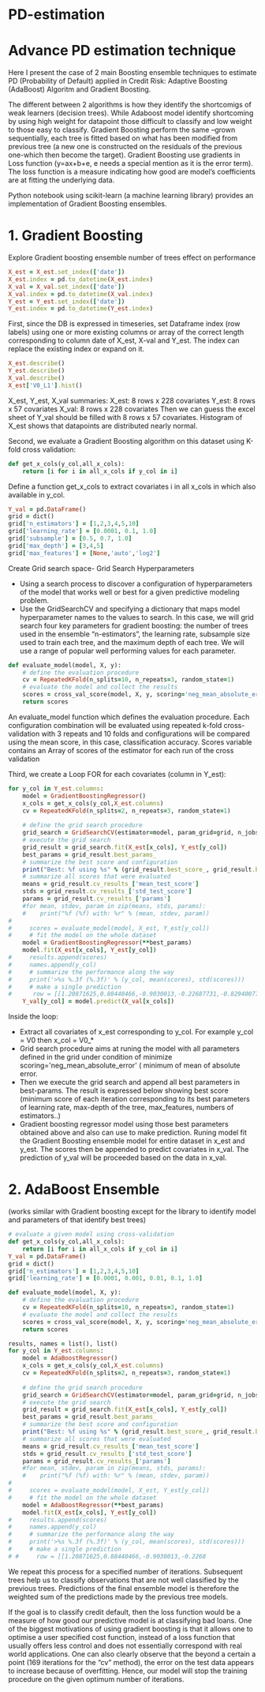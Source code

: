 # PD-estimation
# Advance PD estimation technique

Here I present the case of 2 main Boosting ensemble techniques to estimate PD (Probability of Default) applied in Credit Risk: 
Adaptive Boosting (AdaBoost) Algoritm and Gradient Boosting. 

The different between 2 algorithms is how they identify the shortcomigs of weak learners (decision trees). 
While Adaboost model identify shortcoming by using high weight for datapoint those difficult to classify and low weight to those easy to classify. 
Gradient Boosting perform the same –grown sequentially, each tree is fitted based on what has been modified from previous tree (a new one is constructed on the residuals of the previous one-which then become the target). Gradient Boosting use gradients in Loss function (y=ax+b+e, e needs a special mention as it is the error term). The loss function is a measure indicating how good are model’s coefficients are at fitting the underlying data.

Python notebook using scikit-learn (a machine learning library) provides an implementation of Gradient Boosting ensembles.

# 1.	Gradient Boosting 
Explore Gradient boosting ensemble number of trees effect on performance

```ruby
X_est = X_est.set_index(['date'])
X_est.index = pd.to_datetime(X_est.index)
X_val = X_val.set_index(['date'])
X_val.index = pd.to_datetime(X_val.index)
Y_est = Y_est.set_index(['date'])
Y_est.index = pd.to_datetime(Y_est.index)
```
First, since the DB is expressed in timeseries, set Dataframe index (row labels) using one or more existing columns or array of the correct length corresponding to column date of  X_est, X-val and Y_est. The index can replace the existing index or expand on it.

```ruby
X_est.describe()
Y_est.describe()
X_val.describe()
X_est['V0_L1'].hist()
```
X_est, Y_est, X_val summaries:
X_est: 8 rows x 228 covariates
Y_est: 8 rows x 57 covariates
X_val: 8 rows x 228 covariates
Then we can guess the excel sheet of Y_val should be filled with 8 rows x 57 covariates.
Histogram of X_est shows that datapoints are distributed nearly normal. 

Second, we evaluate a Gradient Boosting algorithm on this dataset using K-fold cross validation:
```ruby
def get_x_cols(y_col,all_x_cols):
    return [i for i in all_x_cols if y_col in i]
```
Define a function get_x_cols to extract covariates i in all x_cols in which also available in y_col.

```ruby
Y_val = pd.DataFrame()
grid = dict()
grid['n_estimators'] = [1,2,3,4,5,10]
grid['learning_rate'] = [0.0001, 0.1, 1.0]
grid['subsample'] = [0.5, 0.7, 1.0]
grid['max_depth'] = [3,4,5]
grid['max_features'] = [None,'auto','log2']
```
Create Grid search space- Grid Search Hyperparameters
- Using a search process to discover a configuration of hyperparameters of the model that works well or best for a given predictive modeling problem. 
- Use the GridSearchCV and specifying a dictionary that maps model hyperparameter names to the values to search. In this case, we will grid search four key parameters for gradient boosting: the number of trees used in the ensemble “n-estimators”, the learning rate, subsample size used to train each tree, and the maximum depth of each tree. We will use a range of popular well performing values for each parameter.

```ruby
def evaluate_model(model, X, y):
    # define the evaluation procedure
    cv = RepeatedKFold(n_splits=10, n_repeats=3, random_state=1)
    # evaluate the model and collect the results
    scores = cross_val_score(model, X, y, scoring='neg_mean_absolute_error', cv=cv, n_jobs=-1)
    return scores
```
An evaluate_model function which defines the evaluation procedure. Each configuration combination will be evaluated using repeated k-fold cross-validation with 3 repeats and 10 folds and configurations will be compared using the mean score, in this case, classification accuracy.
Scores variable contains an Array of scores of the estimator for each run of the cross validation

Third, we create a Loop FOR for each covariates (column in Y_est):

```ruby
for y_col in Y_est.columns:
    model = GradientBoostingRegressor()
    x_cols = get_x_cols(y_col,X_est.columns)
    cv = RepeatedKFold(n_splits=2, n_repeats=3, random_state=1)
    
    # define the grid search procedure
    grid_search = GridSearchCV(estimator=model, param_grid=grid, n_jobs=-1, cv=cv, scoring='neg_mean_absolute_error')
    # execute the grid search
    grid_result = grid_search.fit(X_est[x_cols], Y_est[y_col])
    best_params = grid_result.best_params_
    # summarize the best score and configuration
    print("Best: %f using %s" % (grid_result.best_score_, grid_result.best_params_))
    # summarize all scores that were evaluated
    means = grid_result.cv_results_['mean_test_score']
    stds = grid_result.cv_results_['std_test_score']
    params = grid_result.cv_results_['params']
    #for mean, stdev, param in zip(means, stds, params):
    #    print("%f (%f) with: %r" % (mean, stdev, param))
#     
#     scores = evaluate_model(model, X_est, Y_est[y_col])
#     # fit the model on the whole dataset
    model = GradientBoostingRegressor(**best_params)
    model.fit(X_est[x_cols], Y_est[y_col])
#     results.append(scores)
#     names.append(y_col)
#     # summarize the performance along the way
#     print('>%s %.3f (%.3f)' % (y_col, mean(scores), std(scores)))
#     # make a single prediction
#      row = [[1.20871625,0.88440466,-0.9030013,-0.22687731,-0.82940077,-1.14410988,1.26554256,-0.2842871,1.43929072,0.74250241,0.34035501,0.45363034,0.1778756,-1.75252881,-1.33337384,-1.50337215,-0.45099008,0.46160133,0.58385557,-1.79936198]]
    Y_val[y_col] = model.predict(X_val[x_cols])
```
Inside the loop:
- Extract all covariates of x_est corresponding to y_col. For example  y_col = V0 then x_col = V0_*
- Grid search procedure aims at runing the model with all parameters defined in the grid under condition of minimize scoring='neg_mean_absolute_error' ( minimum of mean of absolute error.
- Then we execute the grid search and append all best parameters in best-params. The result is expressed below showing best score (minimum score of each iteration corresponding to its best parameters of learning rate, max-depth of the tree, max_features, numbers of estimators..)
- Gradient boosting regressor model using those best parameters obtained above and also can use to make prediction. Runing model fit the Gradient Boosting ensemble model for entire dataset in x_est and y_est. The scores then be appended to predict covariates in x_val. The prediction of y_val will be proceeded based on the data in x_val.
	
# 2. AdaBoost Ensemble

(works similar with Gradient boosting except for the library to identify model and parameters of that identify best trees)
```ruby
# evaluate a given model using cross-validation
def get_x_cols(y_col,all_x_cols):
    return [i for i in all_x_cols if y_col in i]
Y_val = pd.DataFrame()
grid = dict()
grid['n_estimators'] = [1,2,3,4,5,10]
grid['learning_rate'] = [0.0001, 0.001, 0.01, 0.1, 1.0]

def evaluate_model(model, X, y):
    # define the evaluation procedure
    cv = RepeatedKFold(n_splits=10, n_repeats=3, random_state=1)
    # evaluate the model and collect the results
    scores = cross_val_score(model, X, y, scoring='neg_mean_absolute_error', cv=cv, n_jobs=-1)
    return scores

results, names = list(), list()
for y_col in Y_est.columns:
    model = AdaBoostRegressor()
    x_cols = get_x_cols(y_col,X_est.columns)
    cv = RepeatedKFold(n_splits=2, n_repeats=3, random_state=1)
    
    # define the grid search procedure
    grid_search = GridSearchCV(estimator=model, param_grid=grid, n_jobs=-1, cv=cv, scoring='neg_mean_absolute_error')
    # execute the grid search
    grid_result = grid_search.fit(X_est[x_cols], Y_est[y_col])
    best_params = grid_result.best_params_
    # summarize the best score and configuration
    print("Best: %f using %s" % (grid_result.best_score_, grid_result.best_params_))
    # summarize all scores that were evaluated
    means = grid_result.cv_results_['mean_test_score']
    stds = grid_result.cv_results_['std_test_score']
    params = grid_result.cv_results_['params']
    #for mean, stdev, param in zip(means, stds, params):
    #    print("%f (%f) with: %r" % (mean, stdev, param))
#     
#     scores = evaluate_model(model, X_est, Y_est[y_col])
#     # fit the model on the whole dataset
    model = AdaBoostRegressor(**best_params)
    model.fit(X_est[x_cols], Y_est[y_col])
#     results.append(scores)
#     names.append(y_col)
#     # summarize the performance along the way
#     print('>%s %.3f (%.3f)' % (y_col, mean(scores), std(scores)))
#     # make a single prediction
# #     row = [[1.20871625,0.88440466,-0.9030013,-0.2268
```
We repeat this process for a specified number of iterations. Subsequent trees help us to classify observations that are not well classified by the previous trees. Predictions of the final ensemble model is therefore the weighted sum of the predictions made by the previous tree models.

If the goal is to classify credit default, then the loss function would be a measure of how good our predictive model is at classifying bad loans. One of the biggest motivations of using gradient boosting is that it allows one to optimise a user specified cost function, instead of a loss function that usually offers less control and does not essentially correspond with real world applications.
One can also clearly observe that the beyond a certain a point (169 iterations for the “cv” method), the error on the test data appears to increase because of overfitting. Hence, our model will stop the training procedure on the given optimum number of iterations.


